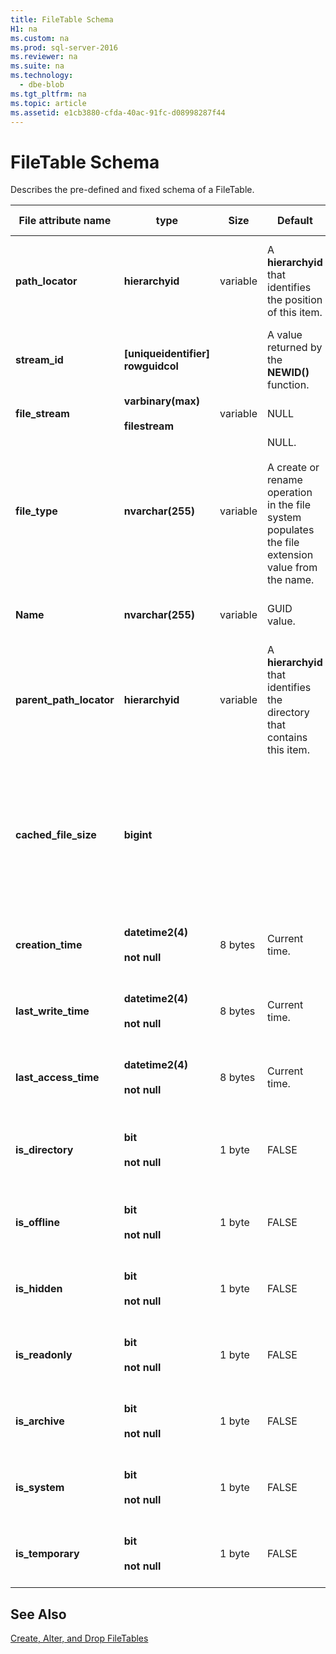 ```yaml
---
title: FileTable Schema
H1: na
ms.custom: na
ms.prod: sql-server-2016
ms.reviewer: na
ms.suite: na
ms.technology: 
  - dbe-blob
ms.tgt_pltfrm: na
ms.topic: article
ms.assetid: e1cb3880-cfda-40ac-91fc-d08998287f44
---
```

# FileTable Schema
  Describes the pre\-defined and fixed schema of a FileTable.  
  
|File attribute name|type|Size|Default|Description|File system accessibility|  
|-------------------------|----------|----------|-------------|-----------------|-------------------------------|  
|**path\_locator**|**hierarchyid**|variable|A **hierarchyid** that identifies the position of this item.|The position of this node in the hierarchical FileNamespace.<br /><br /> Primary key for the table.|Can be created and modified by setting the Windows path values.|  
|**stream\_id**|**\[uniqueidentifier\] rowguidcol**||A value returned by the **NEWID\(\)** function.|A unique ID for the FILESTREAM data.|Not applicable.|  
|**file\_stream**|**varbinary\(max\)**<br /><br /> **filestream**|variable|NULL|Contains the FILESTREAM data.|Not applicable.|  
|**file\_type**|**nvarchar\(255\)**|variable|NULL.<br /><br /> A create or rename operation in the file system populates the file extension value from the name.|Represents the type of the file.<br /><br /> This column can be used as the **TYPE COLUMN** when you create a full\-text index.<br /><br /> **file\_type** is a persisted computed column.|Calculated automatically. Cannot be set.|  
|**Name**|**nvarchar\(255\)**|variable|GUID value.|The file or directory name.|Can be created or modified by using Windows APIs.|  
|**parent\_path\_locator**|**hierarchyid**|variable|A **hierarchyid** that identifies the directory that contains this item.|The **hierarchyid** of the containing directory.<br /><br /> **parent\_path\_locator** is a persisted computed column.|Calculated automatically. Cannot be set.|  
|**cached\_file\_size**|**bigint**|||The size in bytes of the FILESTREAM data.<br /><br /> **cached\_file\_size** is a persisted computed column.|Although the cached file size is automatically kept up to date, it can go out of sync in unusual circumstances. To calculate the exact size, use the **DATALENGTH\(\)** function.|  
|**creation\_time**|**datetime2\(4\)**<br /><br /> **not null**|8 bytes|Current time.|The date and time that the file was created.|Calculated automatically. Can also be set by using Windows APIs.|  
|**last\_write\_time**|**datetime2\(4\)**<br /><br /> **not null**|8 bytes|Current time.|The date and time that the file was last updated.|Calculated automatically. Can also be set by using Windows APIs.|  
|**last\_access\_time**|**datetime2\(4\)**<br /><br /> **not null**|8 bytes|Current time.|The date and time that the file was last accessed.|Calculated automatically. Can also be set by using Windows APIs.|  
|**is\_directory**|**bit**<br /><br /> **not null**|1 byte|FALSE|Indicates whether the row represents a directory. This value is calculated automatically, and cannot be set.|Calculated automatically. Cannot be set.|  
|**is\_offline**|**bit**<br /><br /> **not null**|1 byte|FALSE|Offline file attribute.|Calculated automatically. Can also be set by using Windows APIs.|  
|**is\_hidden**|**bit**<br /><br /> **not null**|1 byte|FALSE|Hidden file attribute.|Calculated automatically. Can also be set by using Windows APIs.|  
|**is\_readonly**|**bit**<br /><br /> **not null**|1 byte|FALSE|Read\-only  file attribute.|Calculated automatically. Can also be set by using Windows APIs.|  
|**is\_archive**|**bit**<br /><br /> **not null**|1 byte|FALSE|Archive attribute.|Calculated automatically. Can also be set by using Windows APIs.|  
|**is\_system**|**bit**<br /><br /> **not null**|1 byte|FALSE|System file attribute.|Calculated automatically. Can also be set by using Windows APIs.|  
|**is\_temporary**|**bit**<br /><br /> **not null**|1 byte|FALSE|Temporary file attribute.|Calculated automatically. Can also be set by using Windows APIs.|  
  
## See Also  
 [Create, Alter, and Drop FileTables](../../Topics/TopicNameNotContainA/Create--Alter--and-Drop-FileTables.md)  
  
  